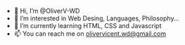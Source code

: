 - 👋 Hi, I’m @OliverV-WD
- 👀 I’m interested in Web Desing, Languages, Philosophy...
- 🌱 I’m currently learning HTML, CSS and Javascript
- 📫 You can reach me on olivervicent.wd@gmail.com

<!---
OliverV-WD/OliverV-WD is a ✨ special ✨ repository because its `README.md` (this file) appears on your GitHub profile.
You can click the Preview link to take a look at your changes.
--->
